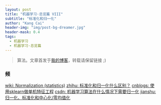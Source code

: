```yaml
---
layout: post
title: "机器学习·总览篇 VIII"
subtitle: "标准化和归一化"
author: "Kang Cai"
header-img: "img/post-bg-dreamer.jpg"
header-mask: 0.4
tags:
  - 机器学习
  - 机器学习·总览篇
---
```


> 算法。文章首发于[我的博客](https://kangcai.github.io/2018/10/25/ml-overall-bayes/)，转载请保留链接 ;)

### 频

[wiki: Normalization (statistics)](https://en.wikipedia.org/wiki/Normalization_(statistics))
[zhihu: 标准化和归一化什么区别？](https://www.zhihu.com/question/20467170)
[cnblogs: 使用sklearn做单机特征工程](http://www.cnblogs.com/jasonfreak/p/5448385.html)
[csdn: 机器学习算法在什么情况下需要归一化](https://blog.csdn.net/sinat_29508201/article/details/53056843)
[jianshu: 归一化、标准化和中心化/零均值化](https://www.jianshu.com/p/95a8f035c86c)
